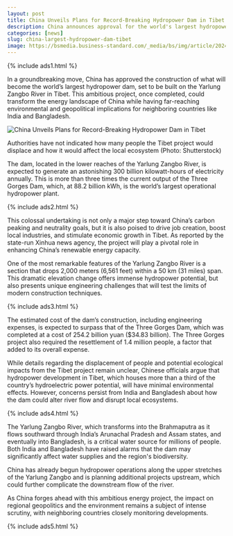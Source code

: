 ```yaml
---
layout: post
title: China Unveils Plans for Record-Breaking Hydropower Dam in Tibet
description: China announces approval for the world's largest hydropower dam on the Yarlung Zangbo River, a project with massive potential for power generation and regional impacts.
categories: [news]
slug: china-largest-hydropower-dam-tibet
image: https://bsmedia.business-standard.com/_media/bs/img/article/2024-09/19/full/1726735106-5658.jpg?im=FeatureCrop,size=(826,465)
---
```


{% include ads1.html %}

In a groundbreaking move, China has approved the construction of what will become the world’s largest hydropower dam, set to be built on the Yarlung Zangbo River in Tibet. This ambitious project, once completed, could transform the energy landscape of China while having far-reaching environmental and geopolitical implications for neighboring countries like India and Bangladesh.

![China Unveils Plans for Record-Breaking Hydropower Dam in Tibet](https://bsmedia.business-standard.com/_media/bs/img/article/2024-09/19/full/1726735106-5658.jpg?im=FeatureCrop,size=(826,465) "China Unveils Plans for Record-Breaking Hydropower Dam in Tibet")
<figcaption>Authorities have not indicated how many people the Tibet project would displace and how it would affect the local ecosystem (Photo: Shutterstock)</figcaption> 

The dam, located in the lower reaches of the Yarlung Zangbo River, is expected to generate an astonishing 300 billion kilowatt-hours of electricity annually. This is more than three times the current output of the Three Gorges Dam, which, at 88.2 billion kWh, is the world’s largest operational hydropower plant.

{% include ads2.html %}

This colossal undertaking is not only a major step toward China’s carbon peaking and neutrality goals, but it is also poised to drive job creation, boost local industries, and stimulate economic growth in Tibet. As reported by the state-run Xinhua news agency, the project will play a pivotal role in enhancing China’s renewable energy capacity.

One of the most remarkable features of the Yarlung Zangbo River is a section that drops 2,000 meters (6,561 feet) within a 50 km (31 miles) span. This dramatic elevation change offers immense hydropower potential, but also presents unique engineering challenges that will test the limits of modern construction techniques.

{% include ads3.html %}

The estimated cost of the dam’s construction, including engineering expenses, is expected to surpass that of the Three Gorges Dam, which was completed at a cost of 254.2 billion yuan ($34.83 billion). The Three Gorges project also required the resettlement of 1.4 million people, a factor that added to its overall expense.

While details regarding the displacement of people and potential ecological impacts from the Tibet project remain unclear, Chinese officials argue that hydropower development in Tibet, which houses more than a third of the country’s hydroelectric power potential, will have minimal environmental effects. However, concerns persist from India and Bangladesh about how the dam could alter river flow and disrupt local ecosystems.

{% include ads4.html %}

The Yarlung Zangbo River, which transforms into the Brahmaputra as it flows southward through India’s Arunachal Pradesh and Assam states, and eventually into Bangladesh, is a critical water source for millions of people. Both India and Bangladesh have raised alarms that the dam may significantly affect water supplies and the region's biodiversity.

China has already begun hydropower operations along the upper stretches of the Yarlung Zangbo and is planning additional projects upstream, which could further complicate the downstream flow of the river.

As China forges ahead with this ambitious energy project, the impact on regional geopolitics and the environment remains a subject of intense scrutiny, with neighboring countries closely monitoring developments.

{% include ads5.html %}
